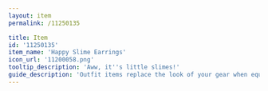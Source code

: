 ```yaml
---
layout: item
permalink: /11250135

title: Item
id: '11250135'
item_name: 'Happy Slime Earrings'
icon_url: '11200058.png'
tooltip_description: 'Aww, it''s little slimes!'
guide_description: 'Outfit items replace the look of your gear when equipped.'
---
```

